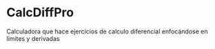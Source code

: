 # CalcDiffPro
Calculadora que hace ejercicios de calculo diferencial enfocándose en limites y derivadas 
